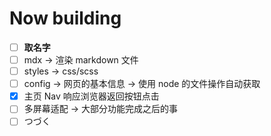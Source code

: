 # Now building

- [ ] **取名字**
- [ ] mdx -> 渲染 markdown 文件
- [ ] styles -> css/scss
- [ ] config -> 网页的基本信息 -> 使用 node 的文件操作自动获取
- [X] 主页 Nav 响应浏览器返回按钮点击
- [ ] 多屏幕适配 -> 大部分功能完成之后的事
- [ ] つづく
